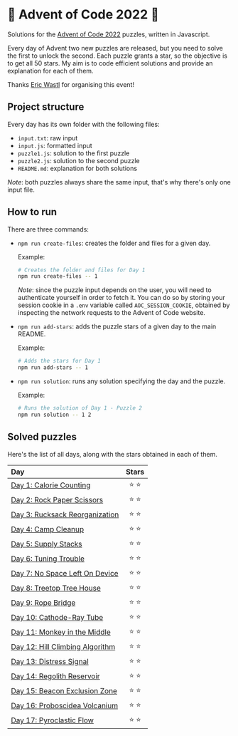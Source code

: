 # 🌲 Advent of Code 2022 🌲

Solutions for the [Advent of Code 2022](https://adventofcode.com/2022) puzzles, written in Javascript.

Every day of Advent two new puzzles are released, but you need to solve the first to unlock the second. Each puzzle grants a star, so the objective is to get all 50 stars. My aim is to code efficient solutions and provide an explanation for each of them.

Thanks [Eric Wastl](https://twitter.com/ericwastl) for organising this event!

## Project structure

Every day has its own folder with the following files:

-   `input.txt`: raw input
-   `input.js`: formatted input
-   `puzzle1.js`: solution to the first puzzle
-   `puzzle2.js`: solution to the second puzzle
-   `README.md`: explanation for both solutions

_Note_: both puzzles always share the same input, that's why there's only one input file.

## How to run

There are three commands:

-   `npm run create-files`: creates the folder and files for a given day.

    Example:

    ```sh
    # Creates the folder and files for Day 1
    npm run create-files -- 1
    ```

    _Note_: since the puzzle input depends on the user, you will need to authenticate yourself in order to fetch it. You can do so by storing your session cookie in a `.env` variable called `AOC_SESSION_COOKIE`, obtained by inspecting the network requests to the Advent of Code website.

-   `npm run add-stars`: adds the puzzle stars of a given day to the main README.

    Example:

    ```sh
    # Adds the stars for Day 1
    npm run add-stars -- 1
    ```

-   `npm run solution`: runs any solution specifying the day and the puzzle.

    Example:

    ```sh
    # Runs the solution of Day 1 - Puzzle 2
    npm run solution -- 1 2
    ```

## Solved puzzles

Here's the list of all days, along with the stars obtained in each of them.

| Day                                        |  Stars  |
| :----------------------------------------- | :-----: |
| [Day 1: Calorie Counting](./day1)          | ⭐️ ⭐️ |
| [Day 2: Rock Paper Scissors](./day2)       | ⭐️ ⭐️ |
| [Day 3: Rucksack Reorganization](./day3)   | ⭐️ ⭐️ |
| [Day 4: Camp Cleanup](./day4)              | ⭐️ ⭐️ |
| [Day 5: Supply Stacks](./day5)             | ⭐️ ⭐️ |
| [Day 6: Tuning Trouble](./day6)            | ⭐️ ⭐️ |
| [Day 7: No Space Left On Device](./day7)   | ⭐️ ⭐️ |
| [Day 8: Treetop Tree House](./day8)        | ⭐️ ⭐️ |
| [Day 9: Rope Bridge](./day9)               | ⭐️ ⭐️ |
| [Day 10: Cathode-Ray Tube](./day10)        | ⭐️ ⭐️ |
| [Day 11: Monkey in the Middle](./day11)    | ⭐️ ⭐️ |
| [Day 12: Hill Climbing Algorithm](./day12) | ⭐️ ⭐️ |
| [Day 13: Distress Signal](./day13)         | ⭐️ ⭐️ |
| [Day 14: Regolith Reservoir](./day14)      | ⭐️ ⭐️ |
| [Day 15: Beacon Exclusion Zone](./day15)   | ⭐️ ⭐️ |
| [Day 16: Proboscidea Volcanium](./day16)   | ⭐️ ⭐️ |
| [Day 17: Pyroclastic Flow](./day17)        | ⭐️ ⭐️ |
